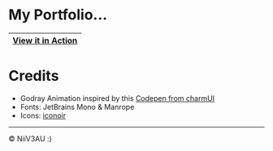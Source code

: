 # My Portfolio...
|[View it in Action](https://niiv3au.github.io)|
|--------------------------------------------| 

# Credits
* Godray Animation inspired by this [Codepen from charmUI](https://codepen.io/mrcrabsyeah/pen/OJqEJrz)
* Fonts: JetBrains Mono & Manrope
* Icons: [iconoir](https://iconoir.com) 
---
© NiiV3AU :)
